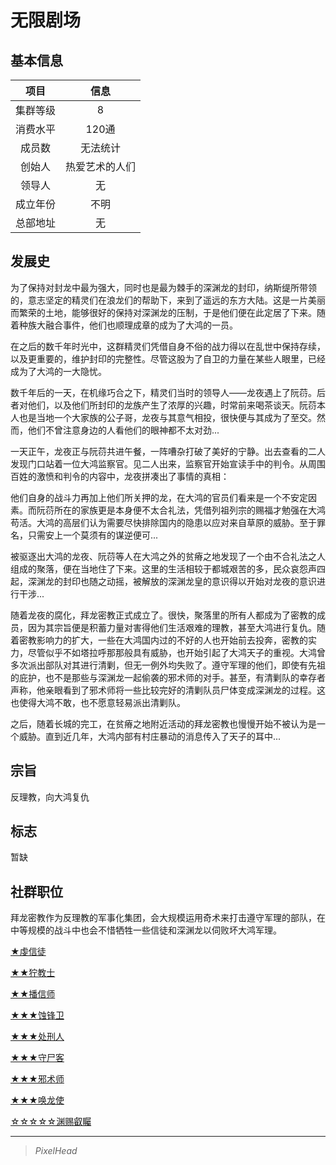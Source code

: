 # 无限剧场

## 基本信息

项目|信息
:--:|:--:
集群等级|8
消费水平|120通
成员数|无法统计
创始人|热爱艺术的人们
领导人|无
成立年份|不明
总部地址|无

## 发展史

为了保持对封龙中最为强大，同时也是最为棘手的深渊龙的封印，纳斯缇所带领的，意志坚定的精灵们在浪龙们的帮助下，来到了遥远的东方大陆。这是一片美丽而繁荣的土地，能够很好的保持对深渊龙的压制，于是他们便在此定居了下来。随着种族大融合事件，他们也顺理成章的成为了大鸿的一员。

在之后的数千年时光中，这群精灵们凭借自身不俗的战力得以在乱世中保持存续，以及更重要的，维护封印的完整性。尽管这股为了自卫的力量在某些人眼里，已经成为了大鸿的一大隐忧。

数千年后的一天，在机缘巧合之下，精灵们当时的领导人——龙夜遇上了阮葕。后者对他们，以及他们所封印的龙族产生了浓厚的兴趣，时常前来喝茶谈天。阮葕本人也是当地一个大家族的公子哥，龙夜与其意气相投，很快便与其成为了至交。然而，他们不曾注意身边的人看他们的眼神都不太对劲...

一天正午，龙夜正与阮葕共进午餐，一阵嘈杂打破了美好的宁静。出去查看的二人发现门口站着一位大鸿监察官。见二人出来，监察官开始宣读手中的判令。从周围百姓的激愤和判令的内容中，龙夜拼凑出了事情的真相：

他们自身的战斗力再加上他们所关押的龙，在大鸿的官员们看来是一个不安定因素。而阮葕所在的家族更是本身便不太合礼法，凭借列祖列宗的赐福才勉强在大鸿苟活。大鸿的高层们认为需要尽快排除国内的隐患以应对来自草原的威胁。至于罪名，只需安上一个莫须有的谋逆便可...

被驱逐出大鸿的龙夜、阮葕等人在大鸿之外的贫瘠之地发现了一个由不合礼法之人组成的聚落，便在当地住了下来。这里的生活相较于都城艰苦的多，民众哀怨声四起，深渊龙的封印也随之动摇，被解放的深渊龙皇的意识得以开始对龙夜的意识进行干涉...

随着龙夜的腐化，拜龙密教正式成立了。很快，聚落里的所有人都成为了密教的成员，因为其宗旨便是积蓄力量对害得他们生活艰难的理教，甚至大鸿进行复仇。随着密教影响力的扩大，一些在大鸿国内过的不好的人也开始前去投奔，密教的实力，尽管似乎不如塔拉呼那那般具有威胁，也开始引起了大鸿天子的重视。大鸿曾多次派出部队对其进行清剿，但无一例外均失败了。遵守军理的他们，即使有先祖的庇护，也不是那些与深渊龙一起偷袭的邪术师的对手。甚至，有清剿队的幸存者声称，他亲眼看到了邪术师将一些比较完好的清剿队员尸体变成深渊龙的过程。这也使得大鸿不敢，也不愿意轻易派出清剿队。

之后，随着长城的完工，在贫瘠之地附近活动的拜龙密教也慢慢开始不被认为是一个威胁。直到近几年，大鸿内部有村庄暴动的消息传入了天子的耳中...

## 宗旨

反理教，向大鸿复仇

## 标志

暂缺

## 社群职位

拜龙密教作为反理教的军事化集团，会大规模运用奇术来打击遵守军理的部队，在中等规模的战斗中也会不惜牺牲一些信徒和深渊龙以伺败坏大鸿军理。

<a href="../devotedcultist" target="_blank">★虔信徒</a>

<a href="../grimnarchclergy" target="_blank">★★狞教士</a>

<a href="../faithspreader" target="_blank">★★播信师</a>

<a href="../bladecorroder" target="_blank">★★★蚀锋卫</a>

<a href="../executioner" target="_blank">★★★处刑人</a>

<a href="../bodykeeper" target="_blank">★★★守尸客</a>

<a href="../cultwizard" target="_blank">★★★邪术师</a>

<a href="../dragonsummoner" target="_blank">★★★唤龙使</a>

<a href="../abyss seer" target="_blank">☆☆☆☆☆渊赐叡矚</a>

---

> *PixelHead*